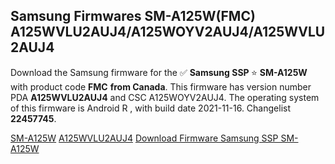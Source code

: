 <h2>Samsung Firmwares SM-A125W(FMC) A125WVLU2AUJ4/A125WOYV2AUJ4/A125WVLU2AUJ4</h2>
Download the Samsung firmware for the ✅ <strong>Samsung SSP </strong> ⭐ <strong>SM-A125W</strong> with product code <strong>FMC</strong> <strong> from Canada</strong>. This firmware has version number PDA <strong>A125WVLU2AUJ4</strong> and CSC A125WOYV2AUJ4. The operating system of this firmware is Android R , with build date 2021-11-16. Changelist <strong>22457745</strong>.


[SM-A125W](https://samfirm.shop/samsung/model/SM-A125W)
[A125WVLU2AUJ4](https://samfirm.shop/samsung/pda/A125WVLU2AUJ4)
[Download Firmware Samsung SSP SM-A125W](https://samfirm.shop/samsung/firmware/474557)
